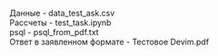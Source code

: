 Данные - data_test_ask.csv <br/>
Рассчеты - test_task.ipynb <br/>
psql - psql_from_pdf.txt <br/>
Ответ в заявленном формате - Тестовое Devim.pdf

